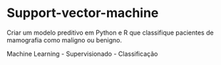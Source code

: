 # Support-vector-machine
Criar um modelo preditivo em Python e R que classifique pacientes de mamografia como maligno ou benigno. 

Machine Learning - Supervisionado - Classificação
